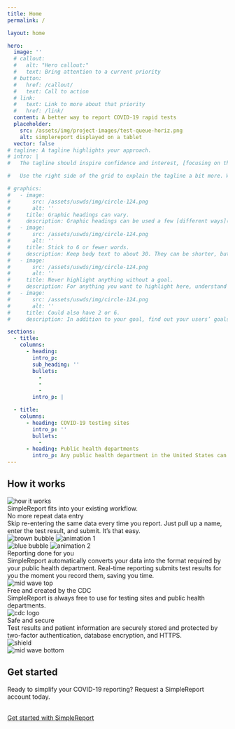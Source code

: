 ```yaml
---
title: Home
permalink: /

layout: home

hero:
  image: ''
  # callout:
  #   alt: "Hero callout:"
  #   text: Bring attention to a current priority
  # button:
  #   href: /callout/
  #   text: Call to action
  # link:
  #   text: Link to more about that priority
  #   href: /link/
  content: A better way to report COVID-19 rapid tests
  placeholder:
    src: /assets/img/project-images/test-queue-horiz.png
    alt: simplereport displayed on a tablet
  vector: false
# tagline: A tagline highlights your approach.
# intro: |
#   The tagline should inspire confidence and interest, [focusing on the value](javascript:void(0);) that your overall approach offers to your audience. Use a heading typeface and keep your tagline to just a few words, and don’t confuse or mystify.

#   Use the right side of the grid to explain the tagline a bit more. What are your goals? How do you do your work? Write in the present tense, and stay brief here. People who are interested can find details on internal pages.

# graphics:
#   - image:
#       src: /assets/uswds/img/circle-124.png
#       alt: ''
#     title: Graphic headings can vary.
#     description: Graphic headings can be used a few [different ways](javascript:void(0);), depending on what your landing page is for. Highlight your values, specific program areas, or results.
#   - image:
#       src: /assets/uswds/img/circle-124.png
#       alt: ''
#     title: Stick to 6 or fewer words.
#     description: Keep body text to about 30. They can be shorter, but try to be somewhat balanced across all four. It creates a clean appearance with good spacing.
#   - image:
#       src: /assets/uswds/img/circle-124.png
#       alt: ''
#     title: Never highlight anything without a goal.
#     description: For anything you want to highlight here, understand what your users know now, and what activity or impression you want from them after they see it.
#   - image:
#       src: /assets/uswds/img/circle-124.png
#       alt: ''
#     title: Could also have 2 or 6.
#     description: In addition to your goal, find out your users’ goals. [What do they want to know](https://18f.gsa.gov/) or do that supports your mission? Use these headings to show those.

sections:
  - title:
    columns:
      - heading:
        intro_p:
        sub_heading: ''
        bullets:
          -
          -
          -
        intro_p: |

  - title:
    columns:
      - heading: COVID-19 testing sites
        intro_p: ''
        bullets:
          -
      - heading: Public health departments
        intro_p: Any public health department in the United States can use SimpleReport. SimpleReport is built to scale up and can connect you to thousands of testing sites, ensuring you get results through one tool, in the format that’s easiest for you.
---
```


<section class="usa-section-list usa-section">
  <div class="grid-container">
    <div class="grid-row section-title">
      <div class="section-title-line"></div>
      <h2>How it works</h2>
    </div>
    <div class="grid-row grid-gap-small-btm section-columns">
      <div class="grid-col-12">
        <img class="illustration-image" src="{{ '/assets/img/how-it-works.svg' | relative_url }}" alt="how it works">
      </div>
      <div class="grid-col-12">
        <div class="huge-header">
          SimpleReport fits into your existing workflow.
        </div>
      </div>
      <div class="grid-col-12 gap-row">
      </div>
      <div class="grid-col-4">
        <div class="medium-header">
          No more repeat data entry 
        </div>
        <div class="prose">
          Skip re-entering the same data every time you report. Just pull up a name, enter the test result, and submit. It’s that easy.
        </div>
      </div>
      <div class="grid-col-8">
        <img class="brown-bubble" src="{{ '/assets/img/brown-bubble.svg' | relative_url }}" alt="brown bubble">
        <img class="animation-1" src="{{ '/assets/img/animation1.gif' | relative_url }}" alt="animation 1">
      </div>
      <div class="grid-col-12 gap-row-2"></div>
      <div class="grid-col-8">
        <img class="blue-bubble" src="{{ '/assets/img/blue-bubble.svg' | relative_url }}" alt="blue bubble">
        <img class="animation-2" src="{{ '/assets/img/animation2.gif' | relative_url }}" alt="animation 2">
      </div>
      <div class="grid-col-4">
        <div class="medium-header">
          Reporting done for you
        </div>
        <div class="prose">
          SimpleReport automatically converts your data into the format required by your public health department. Real-time reporting submits test results for you the moment you record them, saving you time.
        </div>
      </div>
      <div class="grid-col-12 gap-row-3"></div>
    </div>
  </div>
</section>

<section class="usa-section-list usa-section blue-section">
  <img class="mid-wave-top" src="{{ '/assets/img/mid-wave-top.svg' | relative_url }}" alt="mid wave top">
  <div class="grid-container">
    <div class="grid-row grid-gap grid-gap-small-btm section-columns">
      <div class="grid-col-5">
        <div class="medium-header">
          Free and created by the CDC
        </div>
        <div class="prose">
          SimpleReport is always free to use for testing sites and public health departments.
        </div>
      </div>
      <div class="grid-col-7">
        <img class="cdc-logo-large" src="{{ '/assets/img/cdc-logo-large.svg' | relative_url }}" alt="cdc logo">
      </div>
      <div class="grid-col-12 gap-row-4"></div>
      <div class="grid-col-5">
        <div class="medium-header">
          Safe and secure
        </div>
        <div class="prose">
          Test results and patient information are securely stored and protected by two-factor authentication, database encryption, and HTTPS.
        </div>
      </div>
      <div class="grid-col-7">
        <img class="shield" src="{{ '/assets/img/shield.svg' | relative_url }}" alt="shield">
      </div>
    </div>
  </div>
  <img class="mid-wave-bottom" src="{{ '/assets/img/mid-wave-bottom.svg' | relative_url }}" alt="mid wave bottom">
</section>

<section class="usa-section-list usa-section">
  <div class="grid-container">
    <div class="grid-row section-title margin-top-8">
      <div class="section-title-line"></div>
      <h2>Get started</h2>
    </div>
    <div class="grid-row grid-gap grid-gap-small-btm section-columns">
      <div class="grid-col-12">
        <div class="prose-f4">
          <p>
            Ready to simplify your COVID-19 reporting? Request a SimpleReport account today.
          </p>
          <br>
          <a href="{% link pages/sign-up.md %}" class='usa-button usa-button--primary text-no-underline text-ink large-button'>Get started with SimpleReport</a>
        </div>
      </div>
    </div>
  </div>
</section>
